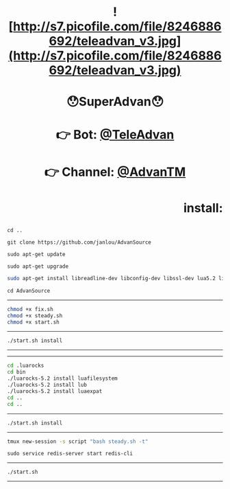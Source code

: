 # <p align="center">  <p align="center">![http://s7.picofile.com/file/8246886692/teleadvan_v3.jpg](http://s7.picofile.com/file/8246886692/teleadvan_v3.jpg)
# <p align="center">😯SuperAdvan😯
# <p align="center">👉 Bot: [@TeleAdvan](http://telegram.me/teleadvan)
# <p align="center">👉 Channel: [@AdvanTM](http://telegram.me/AdvanTM)

# <p align="right">install:
```
cd ..
```
```
git clone https://github.com/janlou/AdvanSource
```
```
sudo apt-get update
```
```
sudo apt-get upgrade
```
```bash
sudo apt-get install libreadline-dev libconfig-dev libssl-dev lua5.2 liblua5.2-dev libevent-dev make unzip git redis-server g++ libjansson-dev libpython-dev expat libexpat1-dev
```
```
cd AdvanSource
```
***
```bash
chmod +x fix.sh
chmod +x steady.sh
chmod +x start.sh
```
***
`./start.sh install`
***
***
```bash
cd .luarocks
cd bin
./luarocks-5.2 install luafilesystem
./luarocks-5.2 install lub
./luarocks-5.2 install luaexpat
cd ..
cd ..
```
***
`./start.sh install`
***
```bash
tmux new-session -s script "bash steady.sh -t"
```
```
sudo service redis-server start redis-cli
```
***
`./start.sh`
***
